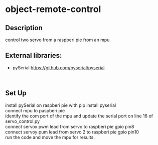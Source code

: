 # object-remote-control

## Description
control two servo from a raspberi pie from an mpu.




## External  libraries: <br>
- pySerial https://github.com/pyserial/pyserial 

<br>

## Set Up
install pySerial on raspberi pie with pip install pyserial<br>
connect mpu to paspberi pie
<br>
identify the com port of the mpu and update the serial port on line 16 of servo_control.py
<br>
connect servox pwm lead from servo to raspberi pie gpio pin8
<br>
connect servoy pum lead from servo 2 to raspberi pie gpio pin10
<br>
run the code and move the mpu for results.